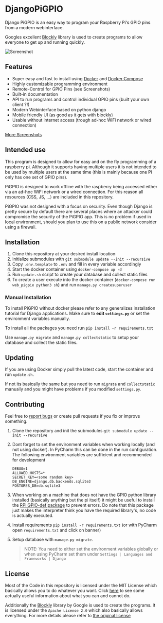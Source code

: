 # DjangoPiGPIO
Django PiGPIO is an easy way to program your Raspberry Pi's GPIO 
pins from a modern webinterface.

Googles excellent [Blockly](https://developers.google.com/blockly/) library is used to
create programs to allow everyone to get up and running quickly.

![Screenshot](https://i.imgur.com/uYmrsxz.png)

## Features
- Super easy and fast to install using [Docker](https://www.docker.com/) and 
[Docker Compose](https://docs.docker.com/compose/)
- Highly customizable programming environment
- Remote-Control for GPIO Pins (see Screenshots)
- Built-in documentation
- API to run programs and control individual GPIO pins (built your own client ?!)
- Modern Webinterface based on python django
- Mobile friendly UI (as good as it gets with blockly)
- Usable without internet access (trough ad-hoc WiFi network or wired connection)

[More Screenshots](https://imgur.com/gallery/DOGCdMK)

## Intended use
This program is designed to allow for easy and on the fly programming of a raspberry pi.
Although it supports having multiple users it is not intended to be used by multiple users at the
same time (this is mainly because one Pi only has one set of GPIO pins).

PiGPIO is designed to work offline with the raspberry being accessed either via an ad-hoc WiFi network 
or a wired connection. For this reason all resources (CSS, JS, ...) are included in this repository.

PiGPIO was not designed with a focus on security. Even though Django is pretty secure by default
there are several places where an attacker could compromise the security of the PiGPIO app. This is 
no problem if used in local environment, should you plan to use this on a public network consider 
using a firewall.

## Installation
1. Clone this repository at your desired install location
2. Initialize submodules with `git submodule update --init --recursive`
3. Copy `.env.template` to `.env` and fill in every variable accordingly
4. Start the docker container using `docker-compose up -d`
5. Run `update.sh` script to create your database and collect static files
6. To create a user execute into the docker container (`docker-compose run web_pigpio python3 sh`) and run `manage.py createsuperuser`


### Manual Installation
To install PiGPIO without docker please refer to any generalizes installation tutorial for Django
applications. Make sure to **edit `settings.py`** or set the environment variables manually.  

To install all the packages you need run `pip install -r requirements.txt`

Use `manage.py migrate` and `manage.py collectstatic` to setup your database and collect the static files.

## Updating
If you are using Docker simply pull the latest code, start the container and run `update.sh`.

If not its basically the same but you need to run `migrate` and `collectstatic` manually and you
might have problems if you modified `settings.py`.

## Contributing
Feel free to [report bugs]() or create pull requests if you fix or improve something.

1. Clone the repository and init the submodules `git submodule update --init --recursive`
2. Dont forget to set the environment variables when working locally (and not using docker). In PyCharm this can be done in the run configuration.
    The following environment variables are sufficient and recommended for development
    ```
    DEBUG=1
    ALLOWED_HOSTS=*
    SECRET_KEY=<some random key>
    DB_ENGINE=django.db.backends.sqlite3
    POSTGRES_DB=db.sqlite3
    ```

3. When working on a machine that does not have the GPIO python library installed (basically anything but the pi itself)
   it might be useful to install the [RPi.GPIO-def package](https://github.com/Def4l71diot/RPi.GPIO-def) to prevent errors.
   Do note that this package just makes the interpreter think you have the required library's, no code is
   actually executed.
4. Install requirements `pip install -r requirements.txt` (or with PyCharm open `requirements.txt` and click on banner)
5. Setup database with `manage.py migrate`.
   > NOTE: You need to either set the environment variables globally or when using PyCharm set them under `Settings | Languages and Frameworks | Django`


## License
Most of the Code in this repository is licensed under the MIT License which basically allows you to do whatever you want.
Click [here](https://github.com/vabene1111/Django-PiGPIO/blob/master/LICENSE.md) to see some actually useful information 
about what you can and cannot do.

Additionally the [Blockly](https://developers.google.com/blockly/) library by Google is used to create the programs. It is licensed under
the `Apache License 2.0` which also basically allows everything. For more details please
refer to [the original license](https://github.com/google/blockly/blob/master/LICENSE)